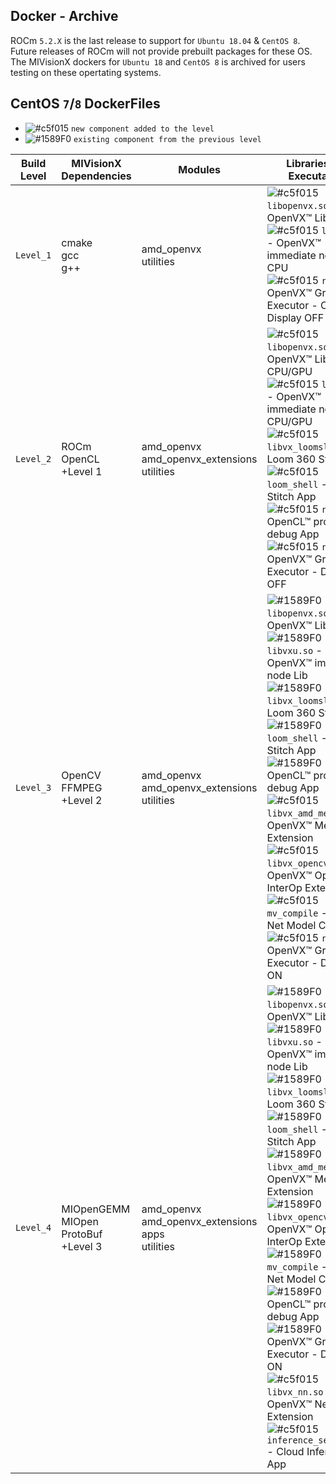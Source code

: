 ## Docker - Archive

ROCm `5.2.X` is the last release to support for `Ubuntu 18.04` & `CentOS 8`. Future releases of ROCm will not provide prebuilt packages for these OS. The MIVisionX dockers for `Ubuntu 18` and `CentOS 8` is archived for users testing on these opertating systems.

## CentOS `7`/`8` DockerFiles

- ![#c5f015](https://github.com/ROCm/MIVisionX/tree/master/docs/data/green_square.png) `new component added to the level`
- ![#1589F0](https://github.com/ROCm/MIVisionX/tree/master/docs/data/blue_square.png) `existing component from the previous level`

| Build Level | MIVisionX Dependencies                             | Modules                                                                  | Libraries and Executables                                                                                                                                                                                                                                                                                                                                                                                                                                                                                                                                                                                                                                                                                                                                                                                                                                                                                                                                                                                                                                                                                                                                                                                                                                                                                                                                                                                                                                                                                                                                                                    | Docker File                                                                                                                                                                                                     |
|-------------|----------------------------------------------------|--------------------------------------------------------------------------|----------------------------------------------------------------------------------------------------------------------------------------------------------------------------------------------------------------------------------------------------------------------------------------------------------------------------------------------------------------------------------------------------------------------------------------------------------------------------------------------------------------------------------------------------------------------------------------------------------------------------------------------------------------------------------------------------------------------------------------------------------------------------------------------------------------------------------------------------------------------------------------------------------------------------------------------------------------------------------------------------------------------------------------------------------------------------------------------------------------------------------------------------------------------------------------------------------------------------------------------------------------------------------------------------------------------------------------------------------------------------------------------------------------------------------------------------------------------------------------------------------------------------------------------------------------------------------------------|----------------------------------------------------------------------------------------------------------------------------------------------------------------------------------------------------------------|
| `Level_1`   | cmake <br> gcc <br> g++                            | amd_openvx  <br> utilities                                                              | ![#c5f015](https://github.com/ROCm/MIVisionX/tree/master/docs/data/green_square.png) `libopenvx.so` - OpenVX&trade; Lib - CPU <br> ![#c5f015](https://github.com/ROCm/MIVisionX/tree/master/docs/data/green_square.png) `libvxu.so` - OpenVX&trade; immediate node Lib - CPU <br> ![#c5f015](https://github.com/ROCm/MIVisionX/tree/master/docs/data/green_square.png) `runvx` - OpenVX&trade; Graph Executor - CPU with Display OFF                                                                                                                                                                                                                                                                                                                                                                                                                                                                                                                                                                                                                                                                                                                                                                                                                                                                                                                                                                                                                                                                                                                                                                                                                                          | level-1.dockerfile |
| `Level_2`   | ROCm OpenCL <br> +Level 1                          | amd_openvx <br> amd_openvx_extensions <br> utilities                     | ![#c5f015](https://github.com/ROCm/MIVisionX/tree/master/docs/data/green_square.png) `libopenvx.so`  - OpenVX&trade; Lib - CPU/GPU <br> ![#c5f015](https://github.com/ROCm/MIVisionX/tree/master/docs/data/green_square.png) `libvxu.so` - OpenVX&trade; immediate node Lib - CPU/GPU <br> ![#c5f015](https://github.com/ROCm/MIVisionX/tree/master/docs/data/green_square.png) `libvx_loomsl.so` - Loom 360 Stitch Lib <br> ![#c5f015](https://github.com/ROCm/MIVisionX/tree/master/docs/data/green_square.png) `loom_shell` - 360 Stitch App <br> ![#c5f015](https://github.com/ROCm/MIVisionX/tree/master/docs/data/green_square.png) `runcl` - OpenCL&trade; program debug App <br> ![#c5f015](https://github.com/ROCm/MIVisionX/tree/master/docs/data/green_square.png) `runvx` - OpenVX&trade; Graph Executor - Display OFF                                                                                                                                                                                                                                                                                                                                                                                                                                                                                                                                                                                                                                                                                                                                                                                                                                                                                                                 | level-2.dockerfile |
| `Level_3`   | OpenCV <br> FFMPEG <br> +Level 2                   | amd_openvx <br> amd_openvx_extensions <br> utilities                     | ![#1589F0](https://github.com/ROCm/MIVisionX/tree/master/docs/data/blue_square.png) `libopenvx.so`  - OpenVX&trade; Lib <br> ![#1589F0](https://github.com/ROCm/MIVisionX/tree/master/docs/data/blue_square.png) `libvxu.so` - OpenVX&trade; immediate node Lib <br> ![#1589F0](https://github.com/ROCm/MIVisionX/tree/master/docs/data/blue_square.png) `libvx_loomsl.so` - Loom 360 Stitch Lib <br> ![#1589F0](https://github.com/ROCm/MIVisionX/tree/master/docs/data/blue_square.png) `loom_shell` - 360 Stitch App <br> ![#1589F0](https://github.com/ROCm/MIVisionX/tree/master/docs/data/blue_square.png) `runcl` - OpenCL&trade; program debug App <br> ![#c5f015](https://github.com/ROCm/MIVisionX/tree/master/docs/data/green_square.png) `libvx_amd_media.so` - OpenVX&trade; Media Extension <br> ![#c5f015](https://github.com/ROCm/MIVisionX/tree/master/docs/data/green_square.png) `libvx_opencv.so` - OpenVX&trade; OpenCV InterOp Extension <br> ![#c5f015](https://github.com/ROCm/MIVisionX/tree/master/docs/data/green_square.png) `mv_compile` - Neural Net Model Compile <br> ![#c5f015](https://github.com/ROCm/MIVisionX/tree/master/docs/data/green_square.png) `runvx` - OpenVX&trade; Graph Executor - Display ON                                                                                                                                                                                                                                                                                                                                                                                                                                                                                                                                                                           | level-3.dockerfile |
| `Level_4`   | MIOpenGEMM <br> MIOpen <br> ProtoBuf <br> +Level 3 | amd_openvx <br>  amd_openvx_extensions <br> apps <br> utilities          | ![#1589F0](https://github.com/ROCm/MIVisionX/tree/master/docs/data/blue_square.png) `libopenvx.so`  - OpenVX&trade; Lib <br> ![#1589F0](https://github.com/ROCm/MIVisionX/tree/master/docs/data/blue_square.png) `libvxu.so` - OpenVX&trade; immediate node Lib <br> ![#1589F0](https://github.com/ROCm/MIVisionX/tree/master/docs/data/blue_square.png) `libvx_loomsl.so` - Loom 360 Stitch Lib <br> ![#1589F0](https://github.com/ROCm/MIVisionX/tree/master/docs/data/blue_square.png) `loom_shell` - 360 Stitch App <br> ![#1589F0](https://github.com/ROCm/MIVisionX/tree/master/docs/data/blue_square.png) `libvx_amd_media.so` - OpenVX&trade; Media Extension <br> ![#1589F0](https://github.com/ROCm/MIVisionX/tree/master/docs/data/blue_square.png) `libvx_opencv.so` - OpenVX&trade; OpenCV InterOp Extension <br> ![#1589F0](https://github.com/ROCm/MIVisionX/tree/master/docs/data/blue_square.png) `mv_compile` - Neural Net Model Compile <br> ![#1589F0](https://github.com/ROCm/MIVisionX/tree/master/docs/data/blue_square.png) `runcl` - OpenCL&trade; program debug App <br> ![#1589F0](https://github.com/ROCm/MIVisionX/tree/master/docs/data/blue_square.png) `runvx` - OpenVX&trade; Graph Executor - Display ON <br> ![#c5f015](https://github.com/ROCm/MIVisionX/tree/master/docs/data/green_square.png) `libvx_nn.so` - OpenVX&trade; Neural Net Extension <br> ![#c5f015](https://github.com/ROCm/MIVisionX/tree/master/docs/data/green_square.png) `inference_server_app` - Cloud Inference App                                                                                                                                                                                                                                                                                                                                       | level-4.dockerfile |
